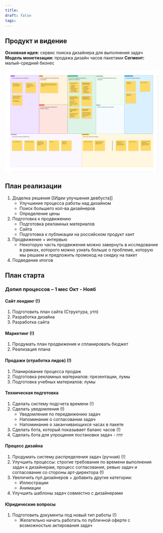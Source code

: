 ```yaml
---
title: 
draft: false
tags:
---
```


## Продукт и видение

**Основная идея:** сервис поиска дизайнера для выполнения задач
**Модель монетизации:** продажа дизайн часов пакетами
**Сегмент:** малый-средний бизнес

![](content/Untitled%20from%20FigJam.jpg)
## План реализации

1. Доделка решения [[Идеи улучшения девбуста]]
	- Улучшение процесса работы над дизайном
	- Поиск большего кол-ва дизайнеров
	- Определение цены
2. Подготовка к продвижению
	- Подготовка рекламных материалов
	- Сайта
	- Подготовка к публикации на российском продукт хант
3. Продвижение + интервью
	- Некоторую часть продвижения можно завернуть в исследование в рамках, которого можно узнать больше о проблеме, которую мы решаем и предложить промокод на скидку на пакет
4. Подведение итогов

## План старта
### Допил процессов – 1 мес Окт - Нояб
#### Сайт лендинг (!)
1. Подготовить план сайта (Структура, утп)
2. Разработка дизайна
3. Разработка сайта
#### Маркетинг (!)
1. Продумать план продвижения и спланировать бюджет
2. Реализация плана
#### Продажи (отработка лидов) (!)
1. Планирование процесса продаж
2. Подготовка рекламных материалов: презентации, лумы
3. Подготовка учебных материалов: лумы
#### Техническая подготовка
1. Сделать систему подсчета времени (!)
2. Сделать уведомления (!)
	- Уведомления по передвижению задач
	- Напоминание о согласовании задач
	- Напоминание о заканчивающихся часах в пакете
3. Сделать бота, который показывает баланс часов (!)
4. Сделать бота для упрощения постановки задач - гпт
#### Процесс дизайна
1. Продумать систему распределения задач (ручная) (!)
2. Улучшить процессы: строгие требования по времени выполнения задач к дизайнерам, процесс согласования, ревью задач и согласование со стороны арт-директора (!)
3. Увеличить пул дизайнеров + добавить другие категории:
	- Иллюстрации
	- Анимации
4. Улучшить шаблоны задач совместно с дизайнерами
#### Юридические вопросы
1. Подготовить документы под новый тип работы (!)
	- Желательно начать работать по публичной оферте с возможностью актирования задач



